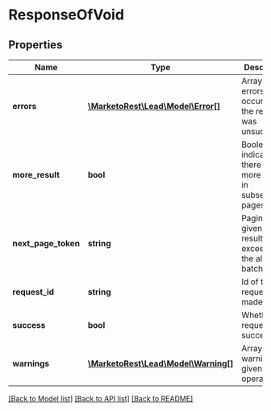 # ResponseOfVoid

## Properties
Name | Type | Description | Notes
------------ | ------------- | ------------- | -------------
**errors** | [**\MarketoRest\Lead\Model\Error[]**](Error.md) | Array of errors that occurred if the request was unsuccessful | 
**more_result** | **bool** | Boolean indicating if there are more results in subsequent pages | [optional] 
**next_page_token** | **string** | Paging token given if the result set exceeded the allowed batch size | [optional] 
**request_id** | **string** | Id of the request made | 
**success** | **bool** | Whether the request succeeded | 
**warnings** | [**\MarketoRest\Lead\Model\Warning[]**](Warning.md) | Array of warnings given for the operation | 

[[Back to Model list]](../README.md#documentation-for-models) [[Back to API list]](../README.md#documentation-for-api-endpoints) [[Back to README]](../README.md)


